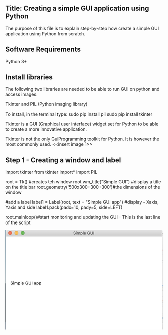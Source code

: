 ## Title: Creating a simple GUI application using Python

The purpose of this file is to explain step-by-step how create a simple GUI application using Python from scratch. 

## Software Requirements
Python 3+

## Install libraries
The following two libraries are needed to be able to run GUI on python and access images. 

Tkinter and PIL (Python imaging library)

To install, in the terminal type:
sudo pip install pil
sudo pip install tkinter

Tkinter is a GUI (Graphical user interface) widget set for Python to be able to create a more innovative application. 

Tkinter is not the only GuiProgramming toolkit for Python. It is however the most commonly used.
<<insert image 1>>

## Step 1 - Creating a window and label

import tkinter
from tkinter import*
import PIL

root = Tk() #creates teh window
root.wm_title("Simple GUI") #display a title on the title bar
root.geometry('500x300+300+300')#the dimensions of the window

#add a label
label1 = Label(root, text = "Simple GUI app")
#display - Xaxis, Yaxis and side
label1.pack(padx=10, pady=5, side=LEFT)

root.mainloop()#start monitoring and updating the GUI - This is the last line of the script

![test](https://github.com/lucienne1986/Python-Projects/blob/master/Documentation%20Samples/img/image2.png)


